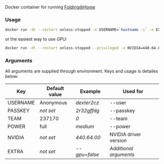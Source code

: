 Docker container for running [Folding@Home](http://foldingathome.org/)

### Usage
```bash
docker run -dt --restart unless-stopped -e USERNAME=`hostname -s` -e EXTRA="--gpu=false" dexter2cz/fahclient
```
or the easiest way to use GPU:
```bash
docker run -dt --restart unless-stopped --privileged -e NVIDIA=440.64.00 -e USERNAME=`hostname -s` dexter2cz/fahclient
```
### Arguments
All arguments are supplied through environment. Keys and usage is detailes below:

| Key           | Default value | Example       | Used for           | 
| ------------- | ------------- | ------------- | ------------------ |
| USERNAME      | Anonymous     | *dexter2cz*   | --user |
| PASSKEY       | *not set*     | *2r32gffdg*   | --passkey |
| TEAM          | 237170        | *0*           | --team |
| POWER         | full          | *medium*      | --power |
| NVIDIA        | *not set*     | *440.64.00*   | NVIDIA driver version |
| EXTRA         | *not set*     | *--gpu=false* | *Additional arguments* |
